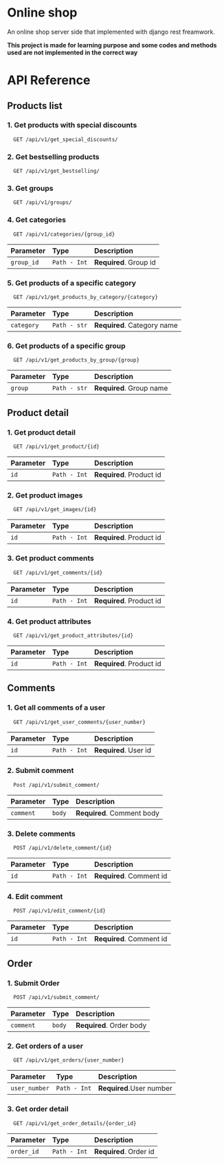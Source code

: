 
# Online shop 

An online shop server side that implemented with django rest freamwork.


**This project is made for learning purpose and some codes and methods used are not implemented in the correct way** 


# API Reference

## Products list

### 1. Get products with special discounts

```http
  GET /api/v1/get_special_discounts/
```

### 2. Get bestselling products

```http
  GET /api/v1/get_bestselling/
```

### 3. Get groups

```http
  GET /api/v1/groups/
```

### 4. Get categories

```http
  GET /api/v1/categories/{group_id}
```

| Parameter | Type     | Description                       |
| :-------- | :------- | :-------------------------------- |
| `group_id`| `Path - Int` | **Required**. Group id |


### 5. Get products of a specific category

```http
  GET /api/v1/get_products_by_category/{category}
```

| Parameter | Type     | Description                       |
| :-------- | :------- | :-------------------------------- |
| `category`| `Path - str`    | **Required**. Category name  |


### 6. Get products of a specific group

```http
  GET /api/v1/get_products_by_group/{group}
```

| Parameter | Type     | Description                       |
| :-------- | :------- | :-------------------------------- |
| `group`      | `Path - str` | **Required**. Group name |



## Product detail

### 1. Get product detail

```http
  GET /api/v1/get_product/{id}
```

| Parameter | Type     | Description                       |
| :-------- | :------- | :-------------------------------- |
| `id`      | `Path - Int`    | **Required**. Product id   |


### 2. Get product images

```http
  GET /api/v1/get_images/{id}
```

| Parameter | Type     | Description                       |
| :-------- | :------- | :-------------------------------- |
| `id`      | `Path - Int`    | **Required**. Product id   |


### 3. Get product comments

```http
  GET /api/v1/get_comments/{id}
```

| Parameter | Type     | Description                       |
| :-------- | :------- | :-------------------------------- |
| `id`      | `Path - Int`    | **Required**. Product id   |



### 4. Get product attributes

```http
  GET /api/v1/get_product_attributes/{id}
```

| Parameter | Type     | Description                       |
| :-------- | :------- | :-------------------------------- |
| `id`      | `Path - Int`    | **Required**. Product id   |


## Comments



### 1. Get all comments of a user

```http
  GET /api/v1/get_user_comments/{user_number}
```

| Parameter | Type     | Description                       |
| :-------- | :------- | :-------------------------------- |
| `id` | `Path - Int`   | **Required**. User id |



### 2. Submit comment

```http
  Post /api/v1/submit_comment/
```

| Parameter | Type     | Description                       |
| :-------- | :------- | :-------------------------------- |
| `comment`      | `body`    | **Required**. Comment body  |

### 3. Delete comments

```http
  POST /api/v1/delete_comment/{id}
```

| Parameter | Type     | Description                       |
| :-------- | :------- | :-------------------------------- |
| `id`      | `Path - Int`    | **Required**. Comment id  |


### 4. Edit comment

```http
  POST /api/v1/edit_comment/{id}
```

| Parameter | Type     | Description                       |
| :-------- | :------- | :-------------------------------- |
| `id`      | `Path - Int`    | **Required**. Comment id   |




## Order

### 1. Submit Order

```http
  POST /api/v1/submit_comment/
```

| Parameter | Type     | Description                       |
| :-------- | :------- | :-------------------------------- |
| `comment` | `body`   | **Required**. Order body          |


### 2. Get orders of a user

```http
  GET /api/v1/get_orders/{user_number}
```

| Parameter | Type     | Description                       |
| :-------- | :------- | :-------------------------------- |
| `user_number` | `Path - Int`| **Required**.User number  |


### 3. Get order detail

```http
  GET /api/v1/get_order_details/{order_id}
```

| Parameter | Type     | Description                       |
| :-------- | :------- | :-------------------------------- |
| `order_id`| `Path - Int`    | **Required**. Order id  |



